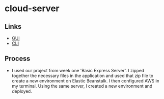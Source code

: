 # cloud-server

## Links

- [GUI](http://basicserver-env.eba-cpcyadzs.us-west-2.elasticbeanstalk.com/)
- [CLI](http://basicserver-env.eba-cpcyadzs.us-west-2.elasticbeanstalk.com/)

## Process

- I used our project from week one 'Basic Express Server'. I zipped together the necessary files in the application and used that zip file to create a new environment on Elastic Beanstalk. I then configured AWS in my terminal. Using the same server, I created a new environment and deployed.
